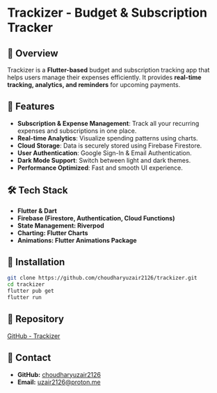 # Trackizer - Budget & Subscription Tracker

## 📌 Overview
Trackizer is a **Flutter-based** budget and subscription tracking app that helps users manage their expenses efficiently. It provides **real-time tracking, analytics, and reminders** for upcoming payments.

## 🚀 Features
- **Subscription & Expense Management**: Track all your recurring expenses and subscriptions in one place.
- **Real-time Analytics**: Visualize spending patterns using charts.
- **Cloud Storage**: Data is securely stored using Firebase Firestore.
- **User Authentication**: Google Sign-In & Email Authentication.
- **Dark Mode Support**: Switch between light and dark themes.
- **Performance Optimized**: Fast and smooth UI experience.

## 🛠 Tech Stack
- **Flutter & Dart**
- **Firebase (Firestore, Authentication, Cloud Functions)**
- **State Management: Riverpod**
- **Charting: Flutter Charts**
- **Animations: Flutter Animations Package**

## 🔧 Installation
```sh
git clone https://github.com/choudharyuzair2126/trackizer.git
cd trackizer
flutter pub get
flutter run
```

## 🔗 Repository
[GitHub - Trackizer](https://github.com/choudharyuzair2126/trackizer)

## 📢 Contact
- **GitHub:** [choudharyuzair2126](https://github.com/choudharyuzair2126)
- **Email:** [uzair2126@proton.me](uzair2126@proton.me)
